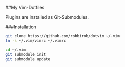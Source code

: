 ##My Vim-Dotfiles

Plugins are installed as Git-Submodules.

###Installation

```bash
git clone https://github.com/robbirob/dotvim ~/.vim
ln -s ~/.vim/vimrc ~/.vimrc

cd ~/.vim
git submodule init
git submodule update
```
